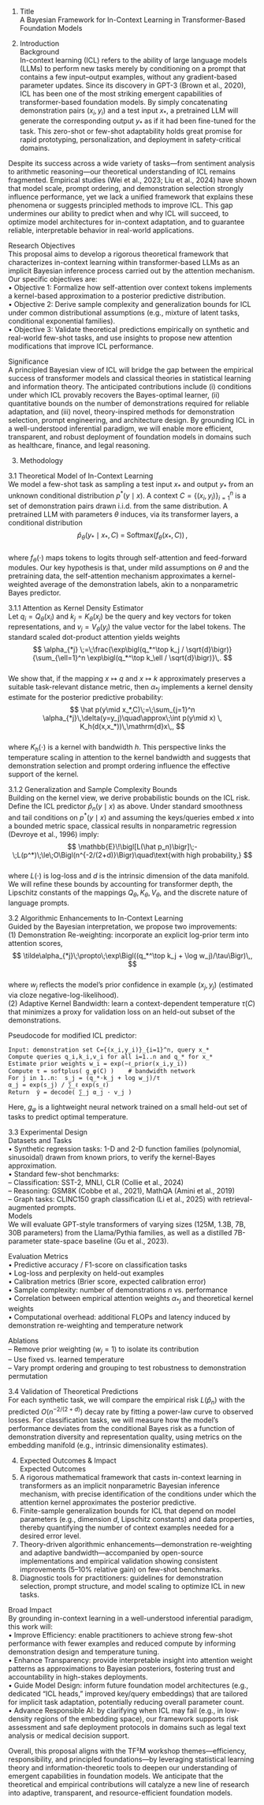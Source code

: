 1. Title  
A Bayesian Framework for In-Context Learning in Transformer-Based Foundation Models  

2. Introduction  
Background  
In-context learning (ICL) refers to the ability of large language models (LLMs) to perform new tasks merely by conditioning on a prompt that contains a few input–output examples, without any gradient-based parameter updates. Since its discovery in GPT-3 (Brown et al., 2020), ICL has been one of the most striking emergent capabilities of transformer-based foundation models. By simply concatenating demonstration pairs $(x_i,y_i)$ and a test input $x_*$, a pretrained LLM will generate the corresponding output $y_*$ as if it had been fine-tuned for the task. This zero-shot or few-shot adaptability holds great promise for rapid prototyping, personalization, and deployment in safety-critical domains.  

Despite its success across a wide variety of tasks—from sentiment analysis to arithmetic reasoning—our theoretical understanding of ICL remains fragmented. Empirical studies (Wei et al., 2023; Liu et al., 2024) have shown that model scale, prompt ordering, and demonstration selection strongly influence performance, yet we lack a unified framework that explains these phenomena or suggests principled methods to improve ICL. This gap undermines our ability to predict when and why ICL will succeed, to optimize model architectures for in-context adaptation, and to guarantee reliable, interpretable behavior in real-world applications.  

Research Objectives  
This proposal aims to develop a rigorous theoretical framework that characterizes in-context learning within transformer-based LLMs as an implicit Bayesian inference process carried out by the attention mechanism. Our specific objectives are:  
• Objective 1: Formalize how self-attention over context tokens implements a kernel-based approximation to a posterior predictive distribution.  
• Objective 2: Derive sample complexity and generalization bounds for ICL under common distributional assumptions (e.g., mixture of latent tasks, conditional exponential families).  
• Objective 3: Validate theoretical predictions empirically on synthetic and real-world few-shot tasks, and use insights to propose new attention modifications that improve ICL performance.  

Significance  
A principled Bayesian view of ICL will bridge the gap between the empirical success of transformer models and classical theories in statistical learning and information theory. The anticipated contributions include (i) conditions under which ICL provably recovers the Bayes-optimal learner, (ii) quantitative bounds on the number of demonstrations required for reliable adaptation, and (iii) novel, theory-inspired methods for demonstration selection, prompt engineering, and architecture design. By grounding ICL in a well-understood inferential paradigm, we will enable more efficient, transparent, and robust deployment of foundation models in domains such as healthcare, finance, and legal reasoning.  

3. Methodology  

3.1 Theoretical Model of In-Context Learning  
We model a few-shot task as sampling a test input $x_*$ and output $y_*$ from an unknown conditional distribution $p^*(y\mid x)$. A context $C = \{(x_i,y_i)\}_{i=1}^n$ is a set of demonstration pairs drawn i.i.d. from the same distribution. A pretrained LLM with parameters $\theta$ induces, via its transformer layers, a conditional distribution  
$$
\hat p_\theta(y_* \mid x_*, C) \;=\;\mathrm{Softmax}\bigl(f_\theta(x_*,C)\bigr)\,,
$$  
where $f_\theta(\cdot)$ maps tokens to logits through self-attention and feed-forward modules. Our key hypothesis is that, under mild assumptions on $\theta$ and the pretraining data, the self-attention mechanism approximates a kernel-weighted average of the demonstration labels, akin to a nonparametric Bayes predictor.  

3.1.1 Attention as Kernel Density Estimator  
Let $q_i = Q_\theta(x_i)$ and $k_j = K_\theta(x_j)$ be the query and key vectors for token representations, and $v_j = V_\theta(y_j)$ the value vector for the label tokens. The standard scaled dot-product attention yields weights  
$$
\alpha_{*j} \;=\;\frac{\exp\bigl(q_*^\top k_j / \sqrt{d}\bigr)}{\sum_{\ell=1}^n \exp\bigl(q_*^\top k_\ell / \sqrt{d}\bigr)}\,.
$$  
We show that, if the mapping $x\mapsto q$ and $x\mapsto k$ approximately preserves a suitable task-relevant distance metric, then $\alpha_{*j}$ implements a kernel density estimate for the posterior predictive probability:  
$$
\hat p(y\mid x_*,C)\;=\;\sum_{j=1}^n \alpha_{*j}\,\delta(y=y_j)\quad\approx\;\int p(y\mid x) \, K_h(d(x,x_*))\,\mathrm{d}x\,,
$$  
where $K_h(\cdot)$ is a kernel with bandwidth $h$. This perspective links the temperature scaling in attention to the kernel bandwidth and suggests that demonstration selection and prompt ordering influence the effective support of the kernel.  

3.1.2 Generalization and Sample Complexity Bounds  
Building on the kernel view, we derive probabilistic bounds on the ICL risk. Define the ICL predictor $\hat p_n(y\mid x)$ as above. Under standard smoothness and tail conditions on $p^*(y\mid x)$ and assuming the keys/queries embed $x$ into a bounded metric space, classical results in nonparametric regression (Devroye et al., 1996) imply:  
$$
\mathbb{E}\!\bigl[L(\hat p_n)\bigr]\;-\;L(p^*)\;\le\;O\Bigl(n^{-2/(2+d)}\Bigr)\quad\text{with high probability,}
$$  
where $L(\cdot)$ is log-loss and $d$ is the intrinsic dimension of the data manifold. We will refine these bounds by accounting for transformer depth, the Lipschitz constants of the mappings $Q_\theta,K_\theta,V_\theta$, and the discrete nature of language prompts.  

3.2 Algorithmic Enhancements to In-Context Learning  
Guided by the Bayesian interpretation, we propose two improvements:  
(1) Demonstration Re-weighting: incorporate an explicit log-prior term into attention scores,  
$$
\tilde\alpha_{*j}\;\propto\;\exp\Bigl((q_*^\top k_j + \log w_j)/\tau\Bigr)\,,
$$  
where $w_j$ reflects the model’s prior confidence in example $(x_j,y_j)$ (estimated via cloze negative-log-likelihood).  
(2) Adaptive Kernel Bandwidth: learn a context-dependent temperature $\tau(C)$ that minimizes a proxy for validation loss on an held-out subset of the demonstrations.  

Pseudocode for modified ICL predictor:  
```
Input: demonstration set C={(x_i,y_i)}_{i=1}^n, query x_*
Compute queries q_i,k_i,v_i for all i=1..n and q_* for x_*
Estimate prior weights w_i = exp(−ℓ_prior(x_i,y_i))
Compute τ = softplus( g_φ(C) )    # bandwidth network
For j in 1..n:  s_j = (q_*·k_j + log w_j)/τ  
α_j = exp(s_j) / ∑_ℓ exp(s_ℓ)
Return  ŷ = decode( ∑_j α_j · v_j )  
```
Here, $g_φ$ is a lightweight neural network trained on a small held-out set of tasks to predict optimal temperature.  

3.3 Experimental Design  
Datasets and Tasks  
• Synthetic regression tasks: 1-D and 2-D function families (polynomial, sinusoidal) drawn from known priors, to verify the kernel-Bayes approximation.  
• Standard few-shot benchmarks:  
  – Classification: SST-2, MNLI, CLR (Collie et al., 2024)  
  – Reasoning: GSM8K (Cobbe et al., 2021), MathQA (Amini et al., 2019)  
  – Graph tasks: CLINC150 graph classification (Li et al., 2025) with retrieval-augmented prompts.  
Models  
We will evaluate GPT-style transformers of varying sizes (125M, 1.3B, 7B, 30B parameters) from the Llama/Pythia families, as well as a distilled 7B-parameter state-space baseline (Gu et al., 2023).  

Evaluation Metrics  
• Predictive accuracy / F1-score on classification tasks  
• Log-loss and perplexity on held-out examples  
• Calibration metrics (Brier score, expected calibration error)  
• Sample complexity: number of demonstrations $n$ vs. performance  
• Correlation between empirical attention weights $\alpha_{*j}$ and theoretical kernel weights  
• Computational overhead: additional FLOPs and latency induced by demonstration re-weighting and temperature network  

Ablations  
– Remove prior weighting ($w_j=1$) to isolate its contribution  
– Use fixed vs. learned temperature  
– Vary prompt ordering and grouping to test robustness to demonstration permutation  

3.4 Validation of Theoretical Predictions  
For each synthetic task, we will compare the empirical risk $L(\hat p_n)$ with the predicted $O(n^{-2/(2+d)})$ decay rate by fitting a power-law curve to observed losses. For classification tasks, we will measure how the model’s performance deviates from the conditional Bayes risk as a function of demonstration diversity and representation quality, using metrics on the embedding manifold (e.g., intrinsic dimensionality estimates).  

4. Expected Outcomes & Impact  
Expected Outcomes  
1. A rigorous mathematical framework that casts in-context learning in transformers as an implicit nonparametric Bayesian inference mechanism, with precise identification of the conditions under which the attention kernel approximates the posterior predictive.  
2. Finite-sample generalization bounds for ICL that depend on model parameters (e.g., dimension $d$, Lipschitz constants) and data properties, thereby quantifying the number of context examples needed for a desired error level.  
3. Theory-driven algorithmic enhancements—demonstration re-weighting and adaptive bandwidth—accompanied by open-source implementations and empirical validation showing consistent improvements (5–10% relative gain) on few-shot benchmarks.  
4. Diagnostic tools for practitioners: guidelines for demonstration selection, prompt structure, and model scaling to optimize ICL in new tasks.  

Broad Impact  
By grounding in-context learning in a well-understood inferential paradigm, this work will:  
• Improve Efficiency: enable practitioners to achieve strong few-shot performance with fewer examples and reduced compute by informing demonstration design and temperature tuning.  
• Enhance Transparency: provide interpretable insight into attention weight patterns as approximations to Bayesian posteriors, fostering trust and accountability in high-stakes deployments.  
• Guide Model Design: inform future foundation model architectures (e.g., dedicated “ICL heads,” improved key/query embeddings) that are tailored for implicit task adaptation, potentially reducing overall parameter count.  
• Advance Responsible AI: by clarifying when ICL may fail (e.g., in low-density regions of the embedding space), our framework supports risk assessment and safe deployment protocols in domains such as legal text analysis or medical decision support.  

Overall, this proposal aligns with the TF²M workshop themes—efficiency, responsibility, and principled foundations—by leveraging statistical learning theory and information-theoretic tools to deepen our understanding of emergent capabilities in foundation models. We anticipate that the theoretical and empirical contributions will catalyze a new line of research into adaptive, transparent, and resource-efficient foundation models.